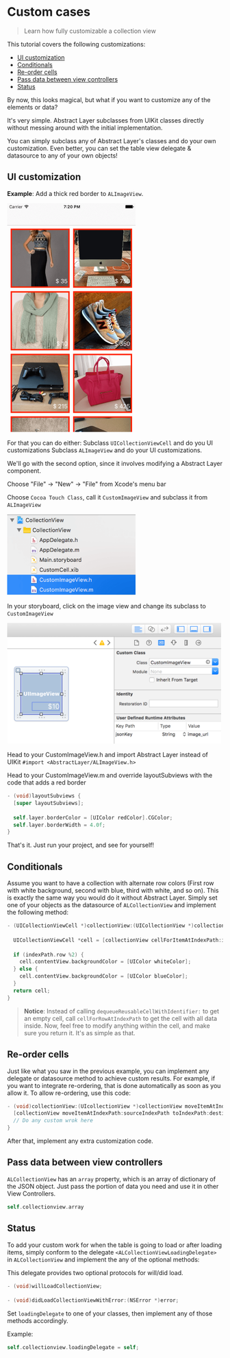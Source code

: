 # Custom cases

> Learn how fully customizable a collection view

This tutorial covers the following customizations:

* [UI customization](../../menu/collection-view/custom-cases?id=ui-customization)
* [Conditionals](../../menu/collection-view/custom-cases?id=conditionals)
* [Re-order cells](../../menu/collection-view/custom-cases?id=re-order-cells)
* [Pass data between view controllers](../../menu/collection-view/custom-cases?id=pass-data-between-view-controllers)
* [Status](../../menu/collection-view/custom-cases?id=status)

By now, this looks magical, but what if you want to customize any of the elements or data?

It's very simple. Abstract Layer subclasses from UIKit classes directly without messing around with the initial implementation. 

You can simply subclass any of Abstract Layer's classes and do your own customization.
Even better, you can set the table view delegate & datasource to any of your own objects!

## UI customization 
**Example**: Add a thick red border to `ALImageView`.

<img width="300" alt="Xcode" src="/menu/collection-view/attachments/collection-view-custom-border.png">

For that you can do either:
Subclass `UICollectionViewCell` and do you UI customizations
Subclass `ALImageView` and do your UI customizations.

We'll go with the second option, since it involves modifying a Abstract Layer component.

Choose "File" → "New" → "File" from Xcode's menu bar

Choose `Cocoa Touch Class`, call it `CustomImageView` and subclass it from `ALImageView`

<img width="300" alt="Xcode" src="/menu/collection-view/attachments/collection-view-custom-class.png">

In your storyboard, click on the image view and change its subclass to `CustomImageView`

<img width="500" alt="Xcode" src="/menu/collection-view/attachments/collection-view-custom-view.png">

Head to your CustomImageView.h and import Abstract Layer instead of UIKit
`#import <AbstractLayer/ALImageView.h>`

Head to your CustomImageView.m and override layoutSubviews with the code that adds a red border

```objective-c
- (void)layoutSubviews {
  [super layoutSubviews];
   
  self.layer.borderColor = [UIColor redColor].CGColor;
  self.layer.borderWidth = 4.0f;
}
```

That's it. Just run your project, and see for yourself!

## Conditionals

Assume you want to have a collection with alternate row colors (First row with white background, second with blue, third with white, and so on).
This is exactly the same way you would do it without Abstract Layer. Simply set one of your objects as the datasource of `ALCollectionView` and implement the following method:

```objective-c
- (UICollectionViewCell *)collectionView:(UICollectionView *)collectionView cellForItemAtIndexPath:(NSIndexPath *)indexPath {
 
  UICollectionViewCell *cell = [collectionView cellForItemAtIndexPath:indexPath];
 
  if (indexPath.row %2) {
    cell.contentView.backgroundColor = [UIColor whiteColor];
  } else {
    cell.contentView.backgroundColor = [UIColor blueColor];
  }
  return cell;
}
```

> **Notice**: Instead of calling `dequeueReusableCellWithIdentifier:` to get an empty cell, call `cellForRowAtIndexPath` to get the cell with all data inside.
Now, feel free to modify anything within the cell, and make sure you return it. It's as simple as that.

## Re-order cells
Just like what you saw in the previous example, you can implement any delegate or datasource method to achieve custom results.
For example, if you want to integrate re-ordering, that is done automatically as soon as you allow it.
To allow re-ordering, use this code:

```objective-c
- (void)collectionView:(UIcollectionView *)collectionView moveItemAtIndexPath:(NSIndexPath *)sourceIndexPath toIndexPath:(NSIndexPath *)destinationIndexPath {
  [collectionView moveItemAtIndexPath:sourceIndexPath toIndexPath:destinationIndexPath];
  // Do any custom wrok here
}
```

After that, implement any extra customization code.

## Pass data between view controllers
`ALCollectionView` has an `array` property, which is an array of dictionary of the JSON object. Just pass the portion of data you need and use it in other View Controllers.

```objective-c
self.collectionview.array
```

## Status
To add your custom work for when the table is going to load or after loading items, simply conform to the delegate `<ALCollectionViewLoadingDelegate>` in `ALCollectionView` and implement the any of the optional methods:

This delegate provides two optional protocols for will/did load.

```Objective-C
- (void)willLoadCollectionView;

- (void)didLoadCollectionViewWithError:(NSError *)error;
```

Set `loadingDelegate` to one of your classes, then implement any of those methods accordingly.

Example:

```Objective-C
self.collectionview.loadingDelegate = self;
``` 